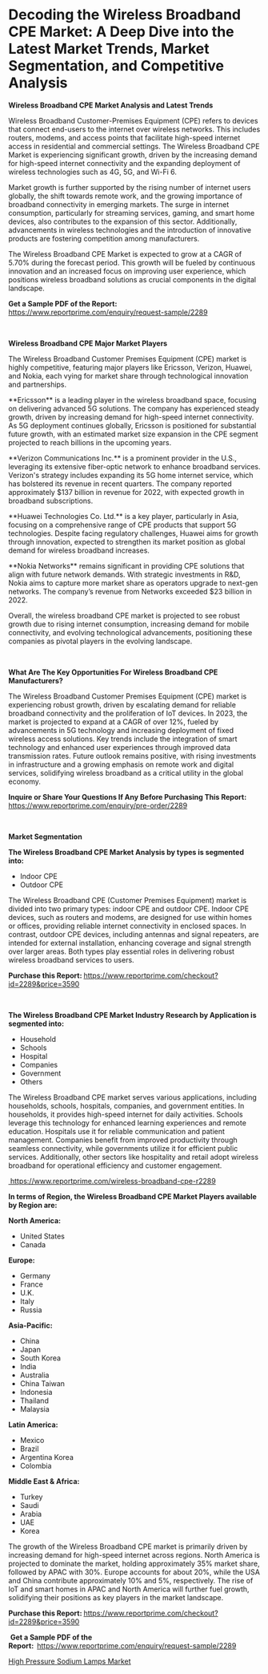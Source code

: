 <p><h1>Decoding the Wireless Broadband CPE Market: A Deep Dive into the Latest Market Trends, Market Segmentation, and Competitive Analysis</h1></p><p><strong>Wireless Broadband CPE Market Analysis and Latest Trends</strong></p>
<p><p>Wireless Broadband Customer-Premises Equipment (CPE) refers to devices that connect end-users to the internet over wireless networks. This includes routers, modems, and access points that facilitate high-speed internet access in residential and commercial settings. The Wireless Broadband CPE Market is experiencing significant growth, driven by the increasing demand for high-speed internet connectivity and the expanding deployment of wireless technologies such as 4G, 5G, and Wi-Fi 6.</p><p>Market growth is further supported by the rising number of internet users globally, the shift towards remote work, and the growing importance of broadband connectivity in emerging markets. The surge in internet consumption, particularly for streaming services, gaming, and smart home devices, also contributes to the expansion of this sector. Additionally, advancements in wireless technologies and the introduction of innovative products are fostering competition among manufacturers.</p><p>The Wireless Broadband CPE Market is expected to grow at a CAGR of 5.70% during the forecast period. This growth will be fueled by continuous innovation and an increased focus on improving user experience, which positions wireless broadband solutions as crucial components in the digital landscape.</p></p>
<p><strong>Get a Sample PDF of the Report:&nbsp;</strong> <a href="https://www.reportprime.com/enquiry/request-sample/2289?utm_campaign=2200&utm_medium=2&utm_source=Github&utm_content=ia&utm_term=18032025&utm_id=wireless-broadband-cpe">https://www.reportprime.com/enquiry/request-sample/2289</a></p>
<p>&nbsp;</p>
<p><strong>Wireless Broadband CPE Major Market Players</strong></p>
<p><p>The Wireless Broadband Customer Premises Equipment (CPE) market is highly competitive, featuring major players like Ericsson, Verizon, Huawei, and Nokia, each vying for market share through technological innovation and partnerships.</p><p>**Ericsson** is a leading player in the wireless broadband space, focusing on delivering advanced 5G solutions. The company has experienced steady growth, driven by increasing demand for high-speed internet connectivity. As 5G deployment continues globally, Ericsson is positioned for substantial future growth, with an estimated market size expansion in the CPE segment projected to reach billions in the upcoming years.</p><p>**Verizon Communications Inc.** is a prominent provider in the U.S., leveraging its extensive fiber-optic network to enhance broadband services. Verizon's strategy includes expanding its 5G home internet service, which has bolstered its revenue in recent quarters. The company reported approximately $137 billion in revenue for 2022, with expected growth in broadband subscriptions.</p><p>**Huawei Technologies Co. Ltd.** is a key player, particularly in Asia, focusing on a comprehensive range of CPE products that support 5G technologies. Despite facing regulatory challenges, Huawei aims for growth through innovation, expected to strengthen its market position as global demand for wireless broadband increases.</p><p>**Nokia Networks** remains significant in providing CPE solutions that align with future network demands. With strategic investments in R&D, Nokia aims to capture more market share as operators upgrade to next-gen networks. The company’s revenue from Networks exceeded $23 billion in 2022.</p><p>Overall, the wireless broadband CPE market is projected to see robust growth due to rising internet consumption, increasing demand for mobile connectivity, and evolving technological advancements, positioning these companies as pivotal players in the evolving landscape.</p></p>
<p>&nbsp;</p>
<p><strong>What Are The Key Opportunities For Wireless Broadband CPE Manufacturers?</strong></p>
<p><p>The Wireless Broadband Customer Premises Equipment (CPE) market is experiencing robust growth, driven by escalating demand for reliable broadband connectivity and the proliferation of IoT devices. In 2023, the market is projected to expand at a CAGR of over 12%, fueled by advancements in 5G technology and increasing deployment of fixed wireless access solutions. Key trends include the integration of smart technology and enhanced user experiences through improved data transmission rates. Future outlook remains positive, with rising investments in infrastructure and a growing emphasis on remote work and digital services, solidifying wireless broadband as a critical utility in the global economy.</p></p>
<p><strong>Inquire or Share Your Questions If Any Before Purchasing This Report:</strong> <a href="https://www.reportprime.com/enquiry/pre-order/2289?utm_campaign=2200&utm_medium=2&utm_source=Github&utm_content=ia&utm_term=18032025&utm_id=wireless-broadband-cpe">https://www.reportprime.com/enquiry/pre-order/2289</a></p>
<p>&nbsp;</p>
<p><strong>Market Segmentation</strong></p>
<p><strong>The Wireless Broadband CPE Market Analysis by types is segmented into:</strong></p>
<p><ul><li>Indoor CPE</li><li>Outdoor CPE</li></ul></p>
<p><p>The Wireless Broadband CPE (Customer Premises Equipment) market is divided into two primary types: indoor CPE and outdoor CPE. Indoor CPE devices, such as routers and modems, are designed for use within homes or offices, providing reliable internet connectivity in enclosed spaces. In contrast, outdoor CPE devices, including antennas and signal repeaters, are intended for external installation, enhancing coverage and signal strength over larger areas. Both types play essential roles in delivering robust wireless broadband services to users.</p></p>
<p><strong>Purchase this Report:&nbsp;</strong><a href="https://www.reportprime.com/checkout?id=2289&price=3590&utm_campaign=2200&utm_medium=2&utm_source=Github&utm_content=ia&utm_term=18032025&utm_id=wireless-broadband-cpe">https://www.reportprime.com/checkout?id=2289&price=3590</a></p>
<p>&nbsp;</p>
<p><strong>The Wireless Broadband CPE Market Industry Research by Application is segmented into:</strong></p>
<p><ul><li>Household</li><li>Schools</li><li>Hospital</li><li>Companies</li><li>Government</li><li>Others</li></ul></p>
<p><p>The Wireless Broadband CPE market serves various applications, including households, schools, hospitals, companies, and government entities. In households, it provides high-speed internet for daily activities. Schools leverage this technology for enhanced learning experiences and remote education. Hospitals use it for reliable communication and patient management. Companies benefit from improved productivity through seamless connectivity, while governments utilize it for efficient public services. Additionally, other sectors like hospitality and retail adopt wireless broadband for operational efficiency and customer engagement.</p></p>
<p><a href="https://www.reportprime.com/wireless-broadband-cpe-r2289?utm_campaign=2200&utm_medium=2&utm_source=Github&utm_content=ia&utm_term=18032025&utm_id=wireless-broadband-cpe">&nbsp;https://www.reportprime.com/wireless-broadband-cpe-r2289</a></p>
<p><strong>In terms of Region, the Wireless Broadband CPE Market Players available by Region are:</strong></p>
<p>
    <p> <strong> North America: </strong>
        <ul>
            <li>United States</li>
            <li>Canada</li>
        </ul>
        </p> 
    <p> <strong> Europe: </strong>
        <ul>
            <li>Germany</li>
            <li>France</li>
            <li>U.K.</li>
            <li>Italy</li>
            <li>Russia</li>
        </ul>
        </p> 
    <p> <strong> Asia-Pacific: </strong>
        <ul>
            <li>China</li>
            <li>Japan</li>
            <li>South Korea</li>
            <li>India</li>
            <li>Australia</li>
            <li>China Taiwan</li>
            <li>Indonesia</li>
            <li>Thailand</li>
            <li>Malaysia</li>
        </ul>
        </p> 
    <p> <strong> Latin America: </strong>
        <ul>
            <li>Mexico</li>
            <li>Brazil</li>
            <li>Argentina Korea</li>
            <li>Colombia</li>
        </ul>
        </p> 
    <p> <strong> Middle East & Africa: </strong>
        <ul>
            <li>Turkey</li>
            <li>Saudi</li>
            <li>Arabia</li>
            <li>UAE</li>
            <li>Korea</li>
        </ul>
    </p>
    </p>
<p><p>The growth of the Wireless Broadband CPE market is primarily driven by increasing demand for high-speed internet across regions. North America is projected to dominate the market, holding approximately 35% market share, followed by APAC with 30%. Europe accounts for about 20%, while the USA and China contribute approximately 10% and 5%, respectively. The rise of IoT and smart homes in APAC and North America will further fuel growth, solidifying their positions as key players in the market landscape.</p></p>
<p><strong>Purchase this Report: </strong><a href="https://www.reportprime.com/checkout?id=2289&price=3590&utm_campaign=2200&utm_medium=2&utm_source=Github&utm_content=ia&utm_term=18032025&utm_id=wireless-broadband-cpe">https://www.reportprime.com/checkout?id=2289&price=3590</a></p>
<p>&nbsp;<strong>Get a Sample PDF of the Report:&nbsp;&nbsp;</strong><a href="https://www.reportprime.com/enquiry/request-sample/2289?utm_campaign=2200&utm_medium=2&utm_source=Github&utm_content=ia&utm_term=18032025&utm_id=wireless-broadband-cpe">https://www.reportprime.com/enquiry/request-sample/2289</a></p>
<p><strong></strong></p>
<p><p><a href="https://github.com/plawragarile/Market-Research-Report-List-1/blob/main/high-pressure-sodium-lamps-market.md?utm_campaign=2200&utm_medium=2&utm_source=Github&utm_content=ia&utm_term=18032025&utm_id=wireless-broadband-cpe">High Pressure Sodium Lamps Market</a></p></p>
